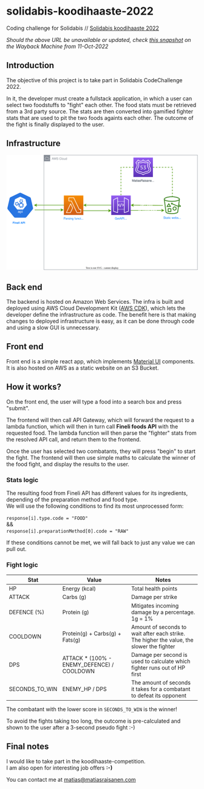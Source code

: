 # solidabis-koodihaaste-2022

Coding challenge for Solidabis //
[Solidabis koodihaaste 2022](https://koodihaaste.solidabis.com/intro)

*Should the above URL be unavailable or updated, check [this snapshot](https://web.archive.org/web/20221011125550/https://koodihaaste.solidabis.com) on the Wayback Machine from 11-Oct-2022*

## Introduction
The objective of this project is to take part in Solidabis CodeChallenge 2022.

In it, the developer must create a fullstack application, in which a user can select two foodstuffs to "fight" each other. The food stats must be retrieved from a 3rd party source. The stats are then converted into gamified fighter stats that are used to pit the two foods againts each other. The outcome of the fight is finally displayed to the user.
## Infrastructure

![Koodihaaste infra](./architecture.drawio.svg)

## Back end

The backend is hosted on Amazon Web Services.
The infra is built and deployed using AWS Cloud Development Kit ([AWS CDK](https://aws.amazon.com/cdk/)), which lets the developer define the infrastructure as code. The benefit here is that making changes to deployed infrastructure is easy, as it can be done through code and using a slow GUI is unnecessary.

## Front end

Front end is a simple react app, which implements [Material UI](https://mui.com/) components.
It is also hosted on AWS as a static website on an S3 Bucket.

## How it works?

On the front end, the user will type a food into a search box and press "submit".

The frontend will then call API Gateway, which will forward the request to a lambda function, which will then in turn call **Fineli foods API** with the requested food. The lambda function will then parse the "fighter" stats from the resolved API call, and return them to the frontend.

Once the user has selected two combatants, they will press "begin" to start the fight.
The frontend will then use simple maths to calculate the winner of the food fight, and display the results to the user.

### Stats logic

The resulting food from Fineli API has different values for its ingredients, depending of the preparation method and food type.  
We will use the following conditions to find its most unprocessed form:

`response[i].type.code = "FOOD"`  
&&  
`response[i].preparationMethod[0].code = "RAW"` 

If these conditions cannot be met, we will fall back to just any value we can pull out.

### Fight logic

| Stat | Value | Notes | 
| ----------- | ----------- | ----------- |
| HP | Energy (kcal) | Total health points
| ATTACK | Carbs (g) | Damage per strike
| DEFENCE (%) | Protein (g) | Mitigates incoming damage by a percentage. 1g = 1%
| COOLDOWN | Protein(g) + Carbs(g) + Fats(g) | Amount of seconds to wait after each strike. The higher the value, the slower the fighter
| DPS | ATTACK * (100% - ENEMY_DEFENCE) / COOLDOWN | Damage per second is used to calculate which fighter runs out of HP first
| SECONDS_TO_WIN | ENEMY_HP / DPS | The amount of seconds it takes for a combatant to defeat its opponent |

The combatant with the lower score in `SECONDS_TO_WIN` is the winner!

To avoid the fights taking too long, the outcome is pre-calculated and shown to the user after a 3-second pseudo fight :-)

## Final notes

I would like to take part in the koodihaaste-competition.  
I am also open for interesting job offers **:-)**

You can contact me at [matias@matiasraisanen.com](mailto:matias@matiasraisanen.com)
